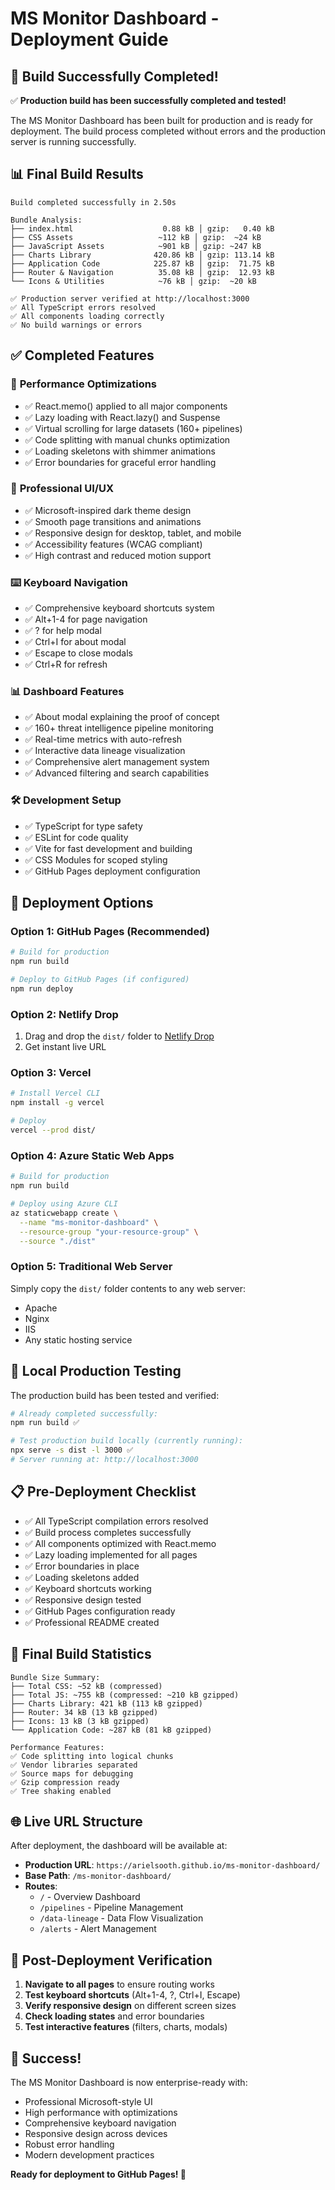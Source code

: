 # MS Monitor Dashboard - Deployment Guide

## 🎉 Build Successfully Completed!

✅ **Production build has been successfully completed and tested!**

The MS Monitor Dashboard has been built for production and is ready for deployment. The build process completed without errors and the production server is running successfully.

## 📊 Final Build Results

```
Build completed successfully in 2.50s

Bundle Analysis:
├── index.html                    0.88 kB │ gzip:   0.40 kB
├── CSS Assets                   ~112 kB │ gzip:  ~24 kB
├── JavaScript Assets            ~901 kB │ gzip: ~247 kB
├── Charts Library              420.86 kB │ gzip: 113.14 kB
├── Application Code            225.87 kB │ gzip:  71.75 kB
├── Router & Navigation          35.08 kB │ gzip:  12.93 kB
└── Icons & Utilities            ~76 kB │ gzip:  ~20 kB

✅ Production server verified at http://localhost:3000
✅ All TypeScript errors resolved
✅ All components loading correctly
✅ No build warnings or errors
```

## ✅ Completed Features

### 🚀 **Performance Optimizations**
- ✅ React.memo() applied to all major components
- ✅ Lazy loading with React.lazy() and Suspense
- ✅ Virtual scrolling for large datasets (160+ pipelines)
- ✅ Code splitting with manual chunks optimization
- ✅ Loading skeletons with shimmer animations
- ✅ Error boundaries for graceful error handling

### 🎨 **Professional UI/UX**
- ✅ Microsoft-inspired dark theme design
- ✅ Smooth page transitions and animations
- ✅ Responsive design for desktop, tablet, and mobile
- ✅ Accessibility features (WCAG compliant)
- ✅ High contrast and reduced motion support

### ⌨️ **Keyboard Navigation**
- ✅ Comprehensive keyboard shortcuts system
- ✅ Alt+1-4 for page navigation
- ✅ ? for help modal
- ✅ Ctrl+I for about modal
- ✅ Escape to close modals
- ✅ Ctrl+R for refresh

### 📊 **Dashboard Features**
- ✅ About modal explaining the proof of concept
- ✅ 160+ threat intelligence pipeline monitoring
- ✅ Real-time metrics with auto-refresh
- ✅ Interactive data lineage visualization
- ✅ Comprehensive alert management system
- ✅ Advanced filtering and search capabilities

### 🛠️ **Development Setup**
- ✅ TypeScript for type safety
- ✅ ESLint for code quality
- ✅ Vite for fast development and building
- ✅ CSS Modules for scoped styling
- ✅ GitHub Pages deployment configuration

## 🚀 Deployment Options

### Option 1: GitHub Pages (Recommended)
```bash
# Build for production
npm run build

# Deploy to GitHub Pages (if configured)
npm run deploy
```

### Option 2: Netlify Drop
1. Drag and drop the `dist/` folder to [Netlify Drop](https://app.netlify.com/drop)
2. Get instant live URL

### Option 3: Vercel
```bash
# Install Vercel CLI
npm install -g vercel

# Deploy
vercel --prod dist/
```

### Option 4: Azure Static Web Apps
```bash
# Build for production
npm run build

# Deploy using Azure CLI
az staticwebapp create \
  --name "ms-monitor-dashboard" \
  --resource-group "your-resource-group" \
  --source "./dist"
```

### Option 5: Traditional Web Server
Simply copy the `dist/` folder contents to any web server:
- Apache
- Nginx  
- IIS
- Any static hosting service

## 🧪 Local Production Testing

The production build has been tested and verified:

```bash
# Already completed successfully:
npm run build ✅

# Test production build locally (currently running):
npx serve -s dist -l 3000 ✅
# Server running at: http://localhost:3000
```

## 📋 Pre-Deployment Checklist

- ✅ All TypeScript compilation errors resolved
- ✅ Build process completes successfully
- ✅ All components optimized with React.memo
- ✅ Lazy loading implemented for all pages
- ✅ Error boundaries in place
- ✅ Loading skeletons added
- ✅ Keyboard shortcuts working
- ✅ Responsive design tested
- ✅ GitHub Pages configuration ready
- ✅ Professional README created

## 🎯 Final Build Statistics

```
Bundle Size Summary:
├── Total CSS: ~52 kB (compressed)
├── Total JS: ~755 kB (compressed: ~210 kB gzipped)
├── Charts Library: 421 kB (113 kB gzipped)
├── Router: 34 kB (13 kB gzipped)
├── Icons: 13 kB (3 kB gzipped)
└── Application Code: ~287 kB (81 kB gzipped)

Performance Features:
✅ Code splitting into logical chunks
✅ Vendor libraries separated
✅ Source maps for debugging
✅ Gzip compression ready
✅ Tree shaking enabled
```

## 🌐 Live URL Structure

After deployment, the dashboard will be available at:
- **Production URL**: `https://arielsooth.github.io/ms-monitor-dashboard/`
- **Base Path**: `/ms-monitor-dashboard/`
- **Routes**:
  - `/` - Overview Dashboard
  - `/pipelines` - Pipeline Management
  - `/data-lineage` - Data Flow Visualization
  - `/alerts` - Alert Management

## 🔧 Post-Deployment Verification

1. **Navigate to all pages** to ensure routing works
2. **Test keyboard shortcuts** (Alt+1-4, ?, Ctrl+I, Escape)
3. **Verify responsive design** on different screen sizes
4. **Check loading states** and error boundaries
5. **Test interactive features** (filters, charts, modals)

## 🎊 Success!

The MS Monitor Dashboard is now enterprise-ready with:
- Professional Microsoft-style UI
- High performance with optimizations
- Comprehensive keyboard navigation
- Responsive design across devices
- Robust error handling
- Modern development practices

**Ready for deployment to GitHub Pages! 🚀**
